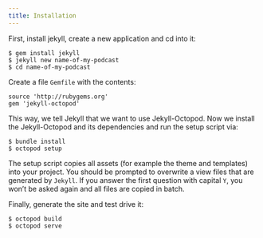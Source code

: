 ```yaml
---
title: Installation
---
```


First, install jekyll, create a new application and cd into it:

```
$ gem install jekyll
$ jekyll new name-of-my-podcast
$ cd name-of-my-podcast
```

Create a file `Gemfile` with the contents:

```
source 'http://rubygems.org'
gem 'jekyll-octopod'
```

This way, we tell Jekyll that we want to use Jekyll-Octopod. Now we install the Jekyll-Octopod and its dependencies and run the setup script via:

```
$ bundle install
$ octopod setup
```

The setup script copies all assets (for example the theme and templates) into your project. You should be prompted to overwrite a view files that are generated by `Jekyll`. If you answer the first question with capital `Y`, you won’t be asked again and all files are copied in batch.

Finally, generate the site and test drive it:

```
$ octopod build
$ octopod serve
```
